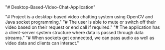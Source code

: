 "# Desktop-Based-Video-Chat-Application" 

"# Project is a desktop-based video chatting system using OpenCV and Java socket programming."
"# The user is able to mute or switch off their video based on their request or end call if required."
"# The application has a client-server system structure where data is passed through data streams."
"# When sockets get connected, we can pass audio as well as video data and clients can interact."

